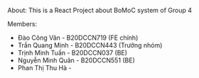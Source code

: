 About: This is a React Project about BoMoC system of Group 4

Members:
- Đào Công Văn - B20DCCN719 (FE chính)
- Trần Quang Minh - B20DCCN443 (Trưởng nhóm)
- Trịnh Minh Tuấn - B20DCCN037 (BE)
- Nguyễn Minh Quân - B20DCCN551 (BE)
- Phan Thị Thu Hà - 